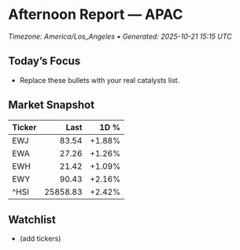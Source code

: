 # Afternoon Report — APAC
_Timezone: America/Los_Angeles • Generated: 2025-10-21 15:15 UTC_

## Today’s Focus
- Replace these bullets with your real catalysts list.

## Market Snapshot
| Ticker | Last | 1D % |
|---|---:|---:|
| EWJ | 83.54 | +1.88% |
| EWA | 27.26 | +1.26% |
| EWH | 21.42 | +1.09% |
| EWY | 90.43 | +2.16% |
| ^HSI | 25858.83 | +2.42% |

## Watchlist
- (add tickers)
